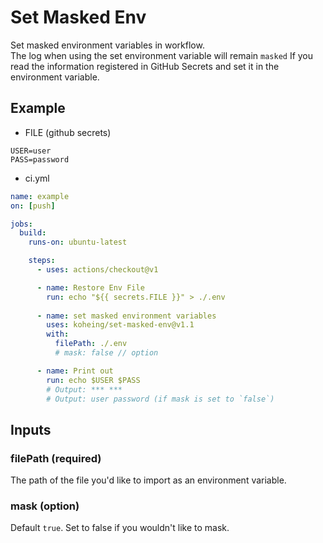 # Set Masked Env

Set masked environment variables in workflow.  
The log when using the set environment variable will remain `masked` If you read the information registered in GitHub Secrets and set it in the environment variable.

## Example

- FILE (github secrets)
```
USER=user
PASS=password
```

- ci.yml
```yml
name: example
on: [push]

jobs:
  build:
    runs-on: ubuntu-latest

    steps:
      - uses: actions/checkout@v1

      - name: Restore Env File
        run: echo "${{ secrets.FILE }}" > ./.env
      
      - name: set masked environment variables
        uses: koheing/set-masked-env@v1.1
        with:
          filePath: ./.env
          # mask: false // option

      - name: Print out
        run: echo $USER $PASS
        # Output: *** ***
        # Output: user password (if mask is set to `false`)
```

## Inputs

### **filePath** (**required**)
The path of the file you'd like to import as an environment variable.

### mask (option)
Default `true`. Set to false if you wouldn't like to mask.
